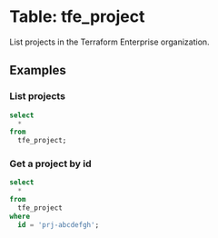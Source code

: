 # Table: tfe_project

List projects in the Terraform Enterprise organization.

## Examples

### List projects

```sql
select
  *
from
  tfe_project;
```

### Get a project by id

```sql
select
  *
from
  tfe_project
where
  id = 'prj-abcdefgh';
```
